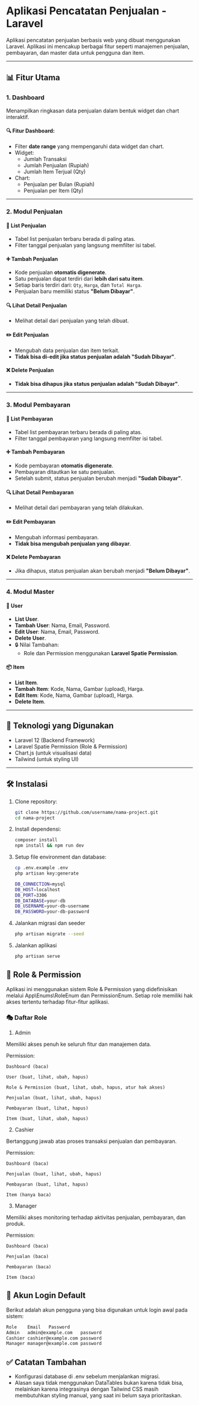# Aplikasi Pencatatan Penjualan - Laravel

Aplikasi pencatatan penjualan berbasis web yang dibuat menggunakan Laravel. Aplikasi ini mencakup berbagai fitur seperti manajemen penjualan, pembayaran, dan master data untuk pengguna dan item.

---

## 📊 Fitur Utama

### 1. Dashboard
Menampilkan ringkasan data penjualan dalam bentuk widget dan chart interaktif.

#### 🔍 Fitur Dashboard:
- Filter **date range** yang mempengaruhi data widget dan chart.
- Widget:
    - Jumlah Transaksi
    - Jumlah Penjualan (Rupiah)
    - Jumlah Item Terjual (Qty)
- Chart:
    - Penjualan per Bulan (Rupiah)
    - Penjualan per Item (Qty)

---

### 2. Modul Penjualan

#### 🧾 List Penjualan
- Tabel list penjualan terbaru berada di paling atas.
- Filter tanggal penjualan yang langsung memfilter isi tabel.

#### ➕ Tambah Penjualan
- Kode penjualan **otomatis digenerate**.
- Satu penjualan dapat terdiri dari **lebih dari satu item**.
- Setiap baris terdiri dari: `Qty`, `Harga`, dan `Total Harga`.
- Penjualan baru memiliki status **"Belum Dibayar"**.

#### 🔍 Lihat Detail Penjualan
- Melihat detail dari penjualan yang telah dibuat.

#### ✏️ Edit Penjualan
- Mengubah data penjualan dan item terkait.
- **Tidak bisa di-edit jika status penjualan adalah "Sudah Dibayar"**.

#### ❌ Delete Penjualan
- **Tidak bisa dihapus jika status penjualan adalah "Sudah Dibayar"**.

---

### 3. Modul Pembayaran

#### 🧾 List Pembayaran
- Tabel list pembayaran terbaru berada di paling atas.
- Filter tanggal pembayaran yang langsung memfilter isi tabel.

#### ➕ Tambah Pembayaran
- Kode pembayaran **otomatis digenerate**.
- Pembayaran ditautkan ke satu penjualan.
- Setelah submit, status penjualan berubah menjadi **"Sudah Dibayar"**.

#### 🔍 Lihat Detail Pembayaran
- Melihat detail dari pembayaran yang telah dilakukan.

#### ✏️ Edit Pembayaran
- Mengubah informasi pembayaran.
- **Tidak bisa mengubah penjualan yang dibayar**.

#### ❌ Delete Pembayaran
- Jika dihapus, status penjualan akan berubah menjadi **"Belum Dibayar"**.

---

### 4. Modul Master

#### 👤 User
- **List User**.
- **Tambah User**: Nama, Email, Password.
- **Edit User**: Nama, Email, Password.
- **Delete User**.
- 🔒 Nilai Tambahan:
    - Role dan Permission menggunakan **Laravel Spatie Permission**.

#### 📦 Item
- **List Item**.
- **Tambah Item**: Kode, Nama, Gambar (upload), Harga.
- **Edit Item**: Kode, Nama, Gambar (upload), Harga.
- **Delete Item**.

---

## 🚀 Teknologi yang Digunakan
- Laravel 12 (Backend Framework)
- Laravel Spatie Permission (Role & Permission)
- Chart.js (untuk visualisasi data)
- Tailwind (untuk styling UI)

---

## 🛠 Instalasi

1. Clone repository:
   ```bash
   git clone https://github.com/username/nama-project.git
   cd nama-project
   ```

2. Install dependensi:
    ```bash
   composer install
   npm install && npm run dev
   ```

3. Setup file environment dan database:
   ```bash
   cp .env.example .env
   php artisan key:generate
   ```
   ```bash
   DB_CONNECTION=mysql
   DB_HOST=localhost
   DB_PORT=3306
   DB_DATABASE=your-db
   DB_USERNAME=your-db-username
   DB_PASSWORD=your-db-password
   ```
   
4. Jalankan migrasi dan seeder
   ```bash
   php artisan migrate --seed
   ```
   
5. Jalankan aplikasi
   ```bash 
   php artisan serve
   ```

## 🔐 Role & Permission

Aplikasi ini menggunakan sistem Role & Permission yang didefinisikan melalui App\Enums\RoleEnum dan PermissionEnum. Setiap role memiliki hak akses tertentu terhadap fitur-fitur aplikasi.

### 🎭 Daftar Role
1. Admin

Memiliki akses penuh ke seluruh fitur dan manajemen data.

Permission:

    Dashboard (baca)

    User (buat, lihat, ubah, hapus)

    Role & Permission (buat, lihat, ubah, hapus, atur hak akses)

    Penjualan (buat, lihat, ubah, hapus)

    Pembayaran (buat, lihat, hapus)

    Item (buat, lihat, ubah, hapus)

2. Cashier

Bertanggung jawab atas proses transaksi penjualan dan pembayaran.

Permission:

    Dashboard (baca)

    Penjualan (buat, lihat, ubah, hapus)

    Pembayaran (buat, lihat, hapus)

    Item (hanya baca)

3. Manager

Memiliki akses monitoring terhadap aktivitas penjualan, pembayaran, dan produk.

Permission:

    Dashboard (baca)

    Penjualan (baca)

    Pembayaran (baca)

    Item (baca)

## 👤 Akun Login Default

Berikut adalah akun pengguna yang bisa digunakan untuk login awal pada sistem:
```bash
Role	Email	Password
Admin	admin@example.com	password
Cashier	cashier@example.com	password
Manager	manager@example.com	password
```

## ✅ Catatan Tambahan
* Konfigurasi database di .env sebelum menjalankan migrasi.
* Alasan saya tidak menggunakan DataTables bukan karena tidak bisa, melainkan karena integrasinya dengan Tailwind CSS masih membutuhkan styling manual, yang saat ini belum saya prioritaskan.
